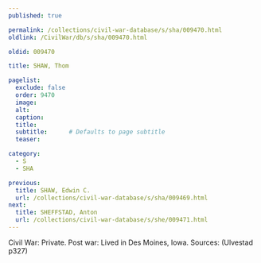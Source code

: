 ```yaml
---
published: true

permalink: /collections/civil-war-database/s/sha/009470.html
oldlink: /CivilWar/db/s/sha/009470.html

oldid: 009470

title: SHAW, Thom

pagelist:
  exclude: false
  order: 9470
  image: 
  alt:
  caption:
  title:
  subtitle:      # Defaults to page subtitle
  teaser:

category: 
  - S 
  - SHA

previous:
  title: SHAW, Edwin C.
  url: /collections/civil-war-database/s/sha/009469.html  
next:
  title: SHEFFSTAD, Anton
  url: /collections/civil-war-database/s/she/009471.html   
---
```

Civil War: Private. Post war: Lived in Des Moines, Iowa. Sources: (Ulvestad p327)
